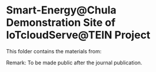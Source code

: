 # Smart-Energy@Chula Demonstration Site of IoTcloudServe@TEIN Project

This folder contains the materials from:

Remark: To be made public after the journal publication.
